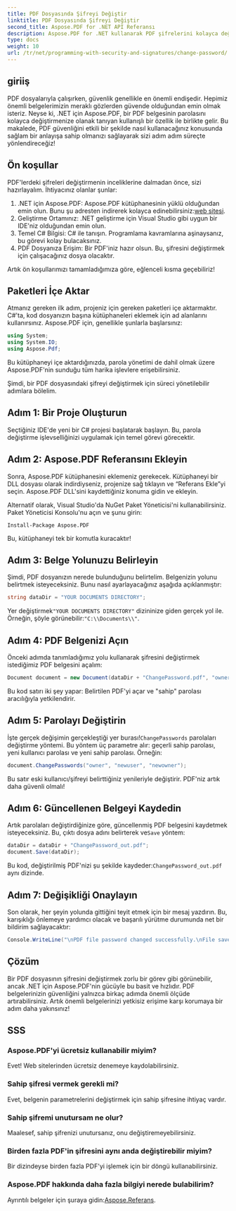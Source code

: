 ```yaml
---
title: PDF Dosyasında Şifreyi Değiştir
linktitle: PDF Dosyasında Şifreyi Değiştir
second_title: Aspose.PDF for .NET API Referansı
description: Aspose.PDF for .NET kullanarak PDF şifrelerini kolayca değiştirmeyi öğrenin. Adım adım kılavuzumuz sizi güvenli bir şekilde bu süreçte yönlendirir.
type: docs
weight: 10
url: /tr/net/programming-with-security-and-signatures/change-password/
---
```

## giriiş

PDF dosyalarıyla çalışırken, güvenlik genellikle en önemli endişedir. Hepimiz önemli belgelerimizin meraklı gözlerden güvende olduğundan emin olmak isteriz. Neyse ki, .NET için Aspose.PDF, bir PDF belgesinin parolasını kolayca değiştirmenize olanak tanıyan kullanışlı bir özellik ile birlikte gelir. Bu makalede, PDF güvenliğini etkili bir şekilde nasıl kullanacağınız konusunda sağlam bir anlayışa sahip olmanızı sağlayarak sizi adım adım süreçte yönlendireceğiz!

## Ön koşullar

PDF'lerdeki şifreleri değiştirmenin inceliklerine dalmadan önce, sizi hazırlayalım. İhtiyacınız olanlar şunlar:

1. .NET için Aspose.PDF: Aspose.PDF kütüphanesinin yüklü olduğundan emin olun. Bunu şu adresten indirerek kolayca edinebilirsiniz:[web sitesi](https://releases.aspose.com/pdf/net/).
2. Geliştirme Ortamınız: .NET geliştirme için Visual Studio gibi uygun bir IDE'niz olduğundan emin olun.
3. Temel C# Bilgisi: C# ile tanışın. Programlama kavramlarına aşinaysanız, bu görevi kolay bulacaksınız.
4. PDF Dosyanıza Erişim: Bir PDF'iniz hazır olsun. Bu, şifresini değiştirmek için çalışacağınız dosya olacaktır.

Artık ön koşullarımızı tamamladığımıza göre, eğlenceli kısma geçebiliriz!

## Paketleri İçe Aktar

Atmanız gereken ilk adım, projeniz için gereken paketleri içe aktarmaktır. C#'ta, kod dosyanızın başına kütüphaneleri eklemek için ad alanlarını kullanırsınız. Aspose.PDF için, genellikle şunlarla başlarsınız:

```csharp
using System;
using System.IO;
using Aspose.Pdf;
```

Bu kütüphaneyi içe aktardığınızda, parola yönetimi de dahil olmak üzere Aspose.PDF'nin sunduğu tüm harika işlevlere erişebilirsiniz. 

Şimdi, bir PDF dosyasındaki şifreyi değiştirmek için süreci yönetilebilir adımlara bölelim. 

## Adım 1: Bir Proje Oluşturun

Seçtiğiniz IDE'de yeni bir C# projesi başlatarak başlayın. Bu, parola değiştirme işlevselliğinizi uygulamak için temel görevi görecektir.

## Adım 2: Aspose.PDF Referansını Ekleyin

Sonra, Aspose.PDF kütüphanesini eklemeniz gerekecek. Kütüphaneyi bir DLL dosyası olarak indirdiyseniz, projenize sağ tıklayın ve “Referans Ekle”yi seçin. Aspose.PDF DLL'sini kaydettiğiniz konuma gidin ve ekleyin.

Alternatif olarak, Visual Studio'da NuGet Paket Yöneticisi'ni kullanabilirsiniz. Paket Yöneticisi Konsolu'nu açın ve şunu girin:

```
Install-Package Aspose.PDF
```

Bu, kütüphaneyi tek bir komutla kuracaktır!

## Adım 3: Belge Yolunuzu Belirleyin

Şimdi, PDF dosyanızın nerede bulunduğunu belirtelim. Belgenizin yolunu belirtmek isteyeceksiniz. Bunu nasıl ayarlayacağınız aşağıda açıklanmıştır:

```csharp
string dataDir = "YOUR DOCUMENTS DIRECTORY";
```

 Yer değiştirmek`"YOUR DOCUMENTS DIRECTORY"` dizininize giden gerçek yol ile. Örneğin, şöyle görünebilir:`"C:\\Documents\\"`.

## Adım 4: PDF Belgenizi Açın

Önceki adımda tanımladığımız yolu kullanarak şifresini değiştirmek istediğimiz PDF belgesini açalım:

```csharp
Document document = new Document(dataDir + "ChangePassword.pdf", "owner");
```

Bu kod satırı iki şey yapar: Belirtilen PDF'yi açar ve "sahip" parolası aracılığıyla yetkilendirir.

## Adım 5: Parolayı Değiştirin

 İşte gerçek değişimin gerçekleştiği yer burası!`ChangePasswords` parolaları değiştirme yöntemi. Bu yöntem üç parametre alır: geçerli sahip parolası, yeni kullanıcı parolası ve yeni sahip parolası. Örneğin:

```csharp
document.ChangePasswords("owner", "newuser", "newowner");
```

Bu satır eski kullanıcı/şifreyi belirttiğiniz yenileriyle değiştirir. PDF'niz artık daha güvenli olmalı!

## Adım 6: Güncellenen Belgeyi Kaydedin

 Artık parolaları değiştirdiğinize göre, güncellenmiş PDF belgesini kaydetmek isteyeceksiniz. Bu, çıktı dosya adını belirterek ve`Save` yöntem:

```csharp
dataDir = dataDir + "ChangePassword_out.pdf";
document.Save(dataDir);
```

 Bu kod, değiştirilmiş PDF'nizi şu şekilde kaydeder:`ChangePassword_out.pdf` aynı dizinde.

## Adım 7: Değişikliği Onaylayın

Son olarak, her şeyin yolunda gittiğini teyit etmek için bir mesaj yazdırın. Bu, karışıklığı önlemeye yardımcı olacak ve başarılı yürütme durumunda net bir bildirim sağlayacaktır:

```csharp
Console.WriteLine("\nPDF file password changed successfully.\nFile saved at " + dataDir);
```

## Çözüm

Bir PDF dosyasının şifresini değiştirmek zorlu bir görev gibi görünebilir, ancak .NET için Aspose.PDF'nin gücüyle bu basit ve hızlıdır. PDF belgelerinizin güvenliğini yalnızca birkaç adımda önemli ölçüde artırabilirsiniz. Artık önemli belgelerinizi yetkisiz erişime karşı korumaya bir adım daha yakınsınız!

## SSS

### Aspose.PDF'yi ücretsiz kullanabilir miyim?
Evet! Web sitelerinden ücretsiz denemeye kaydolabilirsiniz.

### Sahip şifresi vermek gerekli mi?
Evet, belgenin parametrelerini değiştirmek için sahip şifresine ihtiyaç vardır.

### Sahip şifremi unutursam ne olur?
Maalesef, sahip şifrenizi unutursanız, onu değiştiremeyebilirsiniz.

### Birden fazla PDF'in şifresini aynı anda değiştirebilir miyim?
Bir dizindeyse birden fazla PDF'yi işlemek için bir döngü kullanabilirsiniz.

### Aspose.PDF hakkında daha fazla bilgiyi nerede bulabilirim?
 Ayrıntılı belgeler için şuraya gidin:[Aspose.Referans](https://reference.aspose.com/pdf/net/).